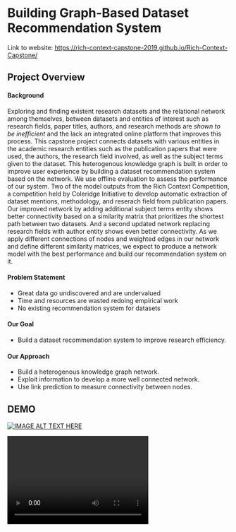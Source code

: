 # Building Graph-Based Dataset Recommendation System
Link to website: https://rich-context-capstone-2019.github.io/Rich-Context-Capstone/
## Project Overview
#### Background 
Exploring and finding existent research datasets and the relational network among themselves, between datasets and entities of interest such as research fields, paper titles, authors, and research methods are *shown to be inefficient* and the lack an integrated online platform that improves this process. This capstone project connects datasets with various entities in the academic research entities such as the publication papers that were used, the authors, the research field involved, as well as the subject terms given to the dataset. This heterogenous knowledge graph is built in order to improve user experience by building a dataset recommendation system based on the network. We use offline evaluation to assess the performance of our system. Two of the model outputs from the Rich Context Competition, a competition held by Coleridge Initiative to develop automatic extraction of dataset mentions, methodology, and reserach field from publication papers. Our improved network by adding additional subject terms entity shows better connectivity based on a similarity matrix that prioritizes the shortest path between two datasets. And a second updated network replacing research fields with author entity shows even better connectivity. As we apply different connections of nodes and weighted edges in our network and define different similarity matrices, we expect to produce a network model with the best performance and build our recommendation system on it. 

#### Problem Statement
* Great data go undiscovered and are undervalued
* Time and resources are wasted redoing empirical work
* No existing recommendation system for datasets

#### Our Goal
* Build a dataset recommendation system to improve research efficiency.

#### Our Approach
* Build a heterogenous knowledge graph network. 
* Exploit information to develop a more well connected network.
* Use link prediction to measure connectivity between nodes. 

## DEMO
[![IMAGE ALT TEXT HERE](http://img.youtube.com/vi/RbY7AwgOlRc/0.jpg)](http://www.youtube.com/watch?v=RbY7AwgOlRc)

<video src="demo_diabetes.mov" width="320" height="200" controls preload></video>
